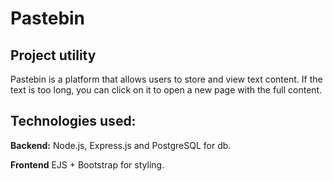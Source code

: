 # Pastebin

## Project utility 
Pastebin is a platform that allows users to store and view text content. If the text is too long, you can click on it to open a new page with the full content.

## Technologies used:

  **Backend:** Node.js, Express.js and PostgreSQL for db.
  
  **Frontend** EJS + Bootstrap for styling.

  
